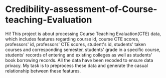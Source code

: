 # Credibility-assessment-of-Course-teaching-Evaluation

Hi! This project is about processing Course Teaching Evaluation(CTE) data, which includes features regarding course id, course CTE scores, professors' id, professors' CTE scores, student's id, students' taken courses and corresponding semester, students' grade in a specific course, students' records of entering and existing colleges as well as students' book borrowing records. All the data have been recoded to ensure data privacy.
My task is to preprocess these data and generate the casual relationship between these features.
